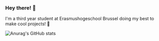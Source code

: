 ### Hey there! 👋

I'm a third year student at Erasmushogeschool Brussel doing my best to make cool projects! 🚀

![Anurag's GitHub stats](https://github-readme-stats.vercel.app/api?username=Matthias-VdC&show_icons=true&theme=tokyonight)
